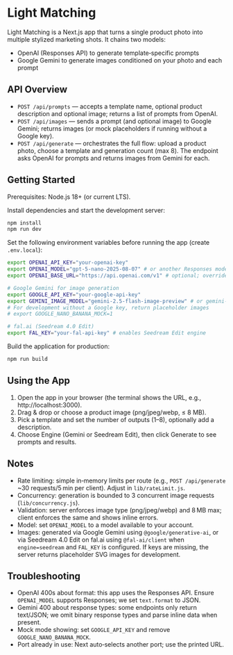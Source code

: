 # Light Matching

Light Matching is a Next.js app that turns a single product photo into multiple stylized marketing shots. It chains two models:

- OpenAI (Responses API) to generate template‑specific prompts
- Google Gemini to generate images conditioned on your photo and each prompt

## API Overview

- `POST /api/prompts` — accepts a template name, optional product description and optional image; returns a list of prompts from OpenAI.
- `POST /api/images` — sends a prompt (and optional image) to Google Gemini; returns images (or mock placeholders if running without a Google key).
- `POST /api/generate` — orchestrates the full flow: upload a product photo, choose a template and generation count (max 8). The endpoint asks OpenAI for prompts and returns images from Gemini for each.

## Getting Started

Prerequisites: Node.js 18+ (or current LTS).

Install dependencies and start the development server:

```bash
npm install
npm run dev
```

Set the following environment variables before running the app (create `.env.local`):

```bash
export OPENAI_API_KEY="your-openai-key"
export OPENAI_MODEL="gpt-5-nano-2025-08-07" # or another Responses model available to your account
export OPENAI_BASE_URL="https://api.openai.com/v1" # optional; override if using a gateway

# Google Gemini for image generation
export GOOGLE_API_KEY="your-google-api-key"
export GEMINI_IMAGE_MODEL="gemini-2.5-flash-image-preview" # or gemini-2.0-flash
# For development without a Google key, return placeholder images
# export GOOGLE_NANO_BANANA_MOCK=1

# fal.ai (Seedream 4.0 Edit)
export FAL_KEY="your-fal-api-key" # enables Seedream Edit engine
```

Build the application for production:

```bash
npm run build
```

## Using the App

1. Open the app in your browser (the terminal shows the URL, e.g., http://localhost:3000).
2. Drag & drop or choose a product image (png/jpeg/webp, ≤ 8 MB).
3. Pick a template and set the number of outputs (1–8), optionally add a description.
4. Choose Engine (Gemini or Seedream Edit), then click Generate to see prompts and results.

## Notes

- Rate limiting: simple in‑memory limits per route (e.g., `POST /api/generate` ~30 requests/5 min per client). Adjust in `lib/rateLimit.js`.
- Concurrency: generation is bounded to 3 concurrent image requests (`lib/concurrency.js`).
- Validation: server enforces image type (png/jpeg/webp) and 8 MB max; client enforces the same and shows inline errors.
- Model: set `OPENAI_MODEL` to a model available to your account.
- Images: generated via Google Gemini using `@google/generative-ai`, or via Seedream 4.0 Edit on fal.ai using `@fal-ai/client` when `engine=seedream` and `FAL_KEY` is configured. If keys are missing, the server returns placeholder SVG images for development.

## Troubleshooting

- OpenAI 400s about format: this app uses the Responses API. Ensure `OPENAI_MODEL` supports Responses; we set `text.format` to JSON.
- Gemini 400 about response types: some endpoints only return text/JSON; we omit binary response types and parse inline data when present.
- Mock mode showing: set `GOOGLE_API_KEY` and remove `GOOGLE_NANO_BANANA_MOCK`.
- Port already in use: Next auto‑selects another port; use the printed URL.
